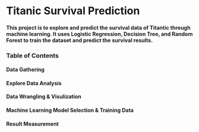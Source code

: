# Titanic Survival Prediction
#### This project is to explore and predict the survival data of Titantic through machine learning. It uses Logistic Regression, Decision Tree, and Random Forest to train the dataset and predict the survival results. 

### Table of Contents
#### Data Gathering
#### Explore Data Analysis
#### Data Wrangling & Visulization
#### Machine Learning Model Selection & Training Data
#### Result Measurement
